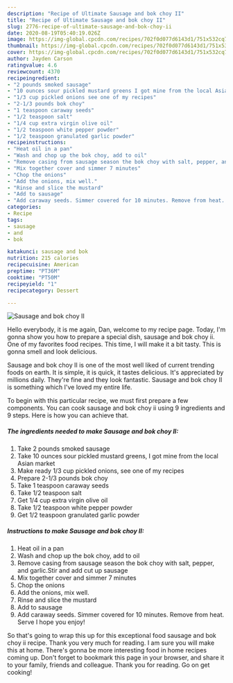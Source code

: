 ```yaml
---
description: "Recipe of Ultimate Sausage and bok choy II"
title: "Recipe of Ultimate Sausage and bok choy II"
slug: 2776-recipe-of-ultimate-sausage-and-bok-choy-ii
date: 2020-08-19T05:40:19.026Z
image: https://img-global.cpcdn.com/recipes/702f0d077d6143d1/751x532cq70/sausage-and-bok-choy-ii-recipe-main-photo.jpg
thumbnail: https://img-global.cpcdn.com/recipes/702f0d077d6143d1/751x532cq70/sausage-and-bok-choy-ii-recipe-main-photo.jpg
cover: https://img-global.cpcdn.com/recipes/702f0d077d6143d1/751x532cq70/sausage-and-bok-choy-ii-recipe-main-photo.jpg
author: Jayden Carson
ratingvalue: 4.6
reviewcount: 4370
recipeingredient:
- "2 pounds smoked sausage"
- "10 ounces sour pickled mustard greens I got mine from the local Asian market"
- "1/3 cup pickled onions see one of my recipes"
- "2-1/3 pounds bok choy"
- "1 teaspoon caraway seeds"
- "1/2 teaspoon salt"
- "1/4 cup extra virgin olive oil"
- "1/2 teaspoon white pepper powder"
- "1/2 teaspoon granulated garlic powder"
recipeinstructions:
- "Heat oil in a pan"
- "Wash and chop up the bok choy, add to oil"
- "Remove casing from sausage season the bok choy with salt, pepper, and garlic.Stir and add cut up sausage"
- "Mix together cover and simmer 7 minutes"
- "Chop the onions"
- "Add the onions, mix well."
- "Rinse and slice the mustard"
- "Add to sausage"
- "Add caraway seeds. Simmer covered for 10 minutes. Remove from heat. Serve I hope you enjoy!"
categories:
- Recipe
tags:
- sausage
- and
- bok

katakunci: sausage and bok 
nutrition: 215 calories
recipecuisine: American
preptime: "PT36M"
cooktime: "PT50M"
recipeyield: "1"
recipecategory: Dessert

---
```



![Sausage and bok choy II](https://img-global.cpcdn.com/recipes/702f0d077d6143d1/751x532cq70/sausage-and-bok-choy-ii-recipe-main-photo.jpg)

Hello everybody, it is me again, Dan, welcome to my recipe page. Today, I'm gonna show you how to prepare a special dish, sausage and bok choy ii. One of my favorites food recipes. This time, I will make it a bit tasty. This is gonna smell and look delicious.

Sausage and bok choy II is one of the most well liked of current trending foods on earth. It is simple, it is quick, it tastes delicious. It's appreciated by millions daily. They're fine and they look fantastic. Sausage and bok choy II is something which I've loved my entire life.




To begin with this particular recipe, we must first prepare a few components. You can cook sausage and bok choy ii using 9 ingredients and 9 steps. Here is how you can achieve that.

<!--inarticleads1-->

##### The ingredients needed to make Sausage and bok choy II:

1. Take 2 pounds smoked sausage
1. Take 10 ounces sour pickled mustard greens, I got mine from the local Asian market
1. Make ready 1/3 cup pickled onions, see one of my recipes
1. Prepare 2-1/3 pounds bok choy
1. Take 1 teaspoon caraway seeds
1. Take 1/2 teaspoon salt
1. Get 1/4 cup extra virgin olive oil
1. Take 1/2 teaspoon white pepper powder
1. Get 1/2 teaspoon granulated garlic powder




<!--inarticleads2-->

##### Instructions to make Sausage and bok choy II:

1. Heat oil in a pan
1. Wash and chop up the bok choy, add to oil
1. Remove casing from sausage season the bok choy with salt, pepper, and garlic.Stir and add cut up sausage
1. Mix together cover and simmer 7 minutes
1. Chop the onions
1. Add the onions, mix well.
1. Rinse and slice the mustard
1. Add to sausage
1. Add caraway seeds. Simmer covered for 10 minutes. Remove from heat. Serve I hope you enjoy!




So that's going to wrap this up for this exceptional food sausage and bok choy ii recipe. Thank you very much for reading. I am sure you will make this at home. There's gonna be more interesting food in home recipes coming up. Don't forget to bookmark this page in your browser, and share it to your family, friends and colleague. Thank you for reading. Go on get cooking!
